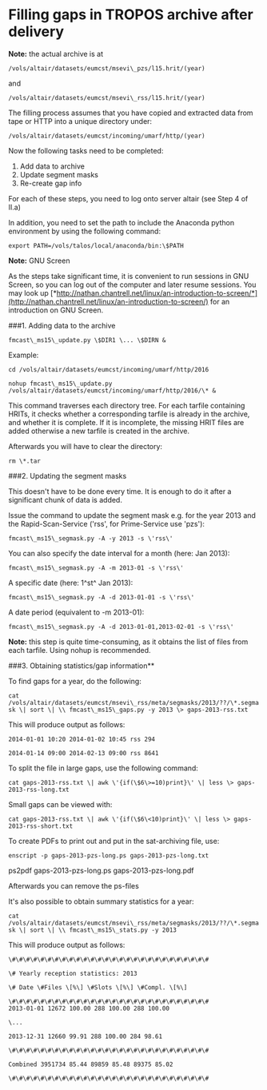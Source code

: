 # Filling gaps in TROPOS archive after delivery


**Note:** the actual archive is at

```/vols/altair/datasets/eumcst/msevi\_pzs/l15.hrit/(year)```

and

```/vols/altair/datasets/eumcst/msevi\_rss/l15.hrit/(year)```

The filling process assumes that you have copied and extracted data from
tape or HTTP into a unique directory under:

```/vols/altair/datasets/eumcst/incoming/umarf/http/(year)```

Now the following tasks need to be completed:

1.  Add data to archive
2.  Update segment masks
3.  Re-create gap info

For each of these steps, you need to log onto server altair (see Step 4
of II.a)

In addition, you need to set the path to include the Anaconda python
environment by using the following command:

```export PATH=/vols/talos/local/anaconda/bin:\$PATH```

**Note:** GNU Screen

As the steps take significant time, it is convenient to run sessions in
GNU Screen, so you can log out of the computer and later resume
sessions. You may look up
[*http://nathan.chantrell.net/linux/an-introduction-to-screen/*](http://nathan.chantrell.net/linux/an-introduction-to-screen/) for an introduction on GNU Screen.

###1\. Adding data to the archive

```fmcast\_ms15\_update.py \$DIR1 \... \$DIRN &```

Example:

```cd /vols/altair/datasets/eumcst/incoming/umarf/http/2016```

```nohup fmcast\_ms15\_update.py /vols/altair/datasets/eumcst/incoming/umarf/http/2016/\* &```

This command traverses each directory tree. For each tarfile containing
HRITs, it checks whether a corresponding tarfile is already in the
archive, and whether it is complete. If it is incomplete, the missing
HRIT files are added otherwise a new tarfile is created in the archive.

Afterwards you will have to clear the directory:

```rm \*.tar```

###2\. Updating the segment masks

This doesn\'t have to be done every time. It is enough to do it after a
significant chunk of data is added.

Issue the command to update the segment mask e.g. for the year 2013 and
the Rapid-Scan-Service (\'rss\', for Prime-Service use \'pzs\'):

```fmcast\_ms15\_segmask.py -A -y 2013 -s \'rss\'```

You can also specify the date interval for a month (here: Jan 2013):

```fmcast\_ms15\_segmask.py -A -m 2013-01 -s \'rss\'```

A specific date (here: 1^st^ Jan 2013):

```fmcast\_ms15\_segmask.py -A -d 2013-01-01 -s \'rss\'```

A date period (equivalent to -m 2013-01):

```fmcast\_ms15\_segmask.py -A -d 2013-01-01,2013-02-01 -s \'rss\'```

**Note:** this step is quite time-consuming, as it obtains the list of
files from each tarfile. Using nohup is recommended.

###3\. Obtaining statistics/gap information**

To find gaps for a year, do the following:

```cat /vols/altair/datasets/eumcst/msevi\_rss/meta/segmasks/2013/??/\*.segmask \| sort \| \\ fmcast\_ms15\_gaps.py -y 2013 \> gaps-2013-rss.txt```

This will produce output as follows:
```
2014-01-01 10:20 2014-01-02 10:45 rss 294

2014-01-14 09:00 2014-02-13 09:00 rss 8641
```
To split the file in large gaps, use the following command:

```cat gaps-2013-rss.txt \| awk \'{if(\$6\>=10)print}\' \| less \> gaps-2013-rss-long.txt```

Small gaps can be viewed with:

```cat gaps-2013-rss.txt \| awk \'{if(\$6\<10)print}\' \| less \> gaps-2013-rss-short.txt```

To create PDFs to print out and put in the sat-archiving file, use:

```enscript -p gaps-2013-pzs-long.ps gaps-2013-pzs-long.txt```

ps2pdf gaps-2013-pzs-long.ps gaps-2013-pzs-long.pdf

Afterwards you can remove the ps-files

It\'s also possible to obtain summary statistics for a year:

```cat /vols/altair/datasets/eumcst/msevi\_rss/meta/segmasks/2013/??/\*.segmask \| sort \| \\ fmcast\_ms15\_stats.py -y 2013```

This will produce output as follows:
```
\#\#\#\#\#\#\#\#\#\#\#\#\#\#\#\#\#\#\#\#\#\#\#\#\#\#\#\#

\# Yearly reception statistics: 2013

\# Date \#Files \[%\] \#Slots \[%\] \#Compl. \[%\]

\#\#\#\#\#\#\#\#\#\#\#\#\#\#\#\#\#\#\#\#\#\#\#\#\#\#\#\#
2013-01-01 12672 100.00 288 100.00 288 100.00

\...

2013-12-31 12660 99.91 288 100.00 284 98.61

\#\#\#\#\#\#\#\#\#\#\#\#\#\#\#\#\#\#\#\#\#\#\#\#\#\#\#\#

Combined 3951734 85.44 89859 85.48 89375 85.02

\#\#\#\#\#\#\#\#\#\#\#\#\#\#\#\#\#\#\#\#\#\#\#\#\#\#\#\#
```
